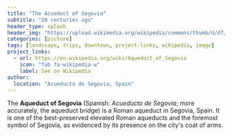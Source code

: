 ```yaml
---
title: "The Acueduct of Segovia"
subtitle: "20 centuries ago"
header_type: splash
header_img: "https://upload.wikimedia.org/wikipedia/commons/thumb/d/d7/Acueducto_Segovia_noche.JPG/1024px-Acueducto_Segovia_noche.JPG"
categories: [picture]
tags: [landscape, trips, downtown, project-links, wikipedia, image]
project_links:
  - url: https://en.wikipedia.org/wiki/Aqueduct_of_Segovia
    icon: "fab fa-wikipedia-w"
    label: See on Wikipedia
author:
  location: "Acueducto de Segovia, Spain"
---
```


The **Aqueduct of Segovia** (Spanish: *Acueducto de Segovia*; more accurately, the aqueduct bridge) is a Roman aqueduct in Segovia, Spain. It is one of the best-preserved elevated Roman aqueducts and the foremost symbol of Segovia, as evidenced by its presence on the city's coat of arms.